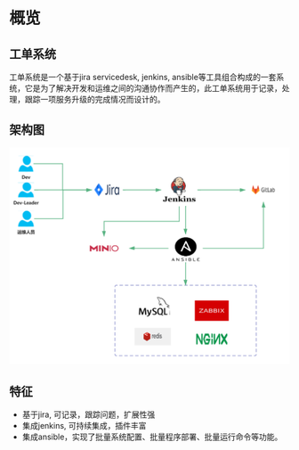 # 概览

## 工单系统
工单系统是一个基于jira servicedesk, jenkins, ansible等工具组合构成的一套系统，它是为了解决开发和运维之间的沟通协作而产生的，此工单系统用于记录，处理，跟踪一项服务升级的完成情况而设计的。

## 架构图
![avatar](img/cd.jpg)

## 特征
* 基于jira, 可记录，跟踪问题，扩展性强
* 集成jenkins, 可持续集成，插件丰富
* 集成ansible，实现了批量系统配置、批量程序部署、批量运行命令等功能。
